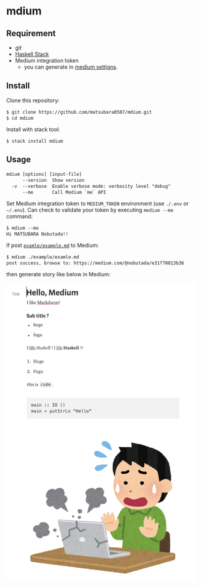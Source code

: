 # mdium

## Requirement

- git
- [Haskell Stack](https://docs.haskellstack.org/en/stable/README/)
- Medium integration token
    - you can generate in [medium settigns](https://medium.com/me/settings).

## Install

Clone this repository:

```
$ git clone https://github.com/matsubara0507/mdium.git
$ cd mdium
```

Install with stack tool:

```
$ stack install mdium
```

## Usage

```
mdium [options] [input-file]
      --version  Show version
  -v  --verbose  Enable verbose mode: verbosity level "debug"
      --me       Call Medium `me` API
```

Set Medium integration token to `MEDIUM_TOKEN` environment (use `./.env` or `~/.env`).
Can check to validate your token by executing `medium --me` command:

```
$ mdium --me
Hi MATSUBARA Nobutada!!
```

If post [`examle/example.md`](example/example.md) to Medium:

```
$ mdium ./example/examle.md
post success, browse to: https://medium.com/@nobutada/e31f70013b36
```

then generate story like below in Medium:

![](example/example.png)
